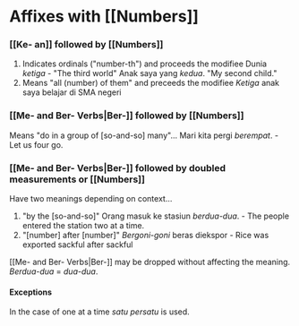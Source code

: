 # Affixes with [[Numbers]]
### [[Ke- an]] followed by [[Numbers]]
1. Indicates ordinals ("number-th") and proceeds the modifiee
   Dunia *ketiga* - "The third world"
   Anak saya yang *kedua*. "My second child."
2. Means "all (number) of them" and preceeds the modifiee
   *Ketiga* anak saya belajar di SMA negeri
   
### [[Me- and Ber- Verbs|Ber-]] followed by [[Numbers]]
Means "do in a group of [so-and-so] many"...
Mari kita pergi *berempat*. - Let us four go.

### [[Me- and Ber- Verbs|Ber-]] followed by doubled measurements or [[Numbers]]
Have two meanings depending on context...
1. "by the [so-and-so]"
   Orang masuk ke stasiun *berdua-dua*. - The people entered the station two at a time.
2. "[number] after [number]"
   *Bergoni-goni* beras diekspor - Rice was exported sackful after sackful

 [[Me- and Ber- Verbs|Ber-]] may be dropped without affecting the meaning. *Berdua-dua* = *dua-dua*.

#### Exceptions
In the case of one at a time *satu persatu* is used.